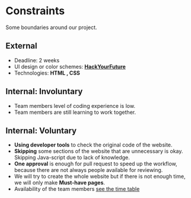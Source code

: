 # Constraints

Some boundaries around our project.

## External

- Deadline: 2 weeks
- UI design or color schemes: [**HackYourFuture**](https://hackyourfuture.be/)
- Technologies: **HTML , CSS**

<!--
  constraints coming from the outside that your team has no control over. these may include:
  - project deadlines
  - UI design or color schemes
  - technologies (sometimes a client will tell you what to use)
-->

## Internal: Involuntary

- Team members level of coding experience is low.
- Team members are still learning to work together.

<!--
  constraints that come from within your team, and you have no control over. they may include:
  - each of your individual skill levels
  - amount of time available to work on the project
-->

## Internal: Voluntary

- **Using developer tools** to check the original code of the website.
- **Skipping** some sections of the website that are unnecessary is okay. Skipping Java-script due to lack of knowledge.
- **One approval** is enough for pull request to speed up the workflow, because there are not always people available for reviewing.
- We will try to create the whole website but if there is not enough time, we will only make **Must-have pages**.
- Availability of the team members [see the time table](README.md)

<!--
  constraints that your team decided on to help scope the project. they may include:
  - the number of hours you want to spend working
  - only using the colors black and white
  - technologies (sometimes you can choose what to use)
-->
